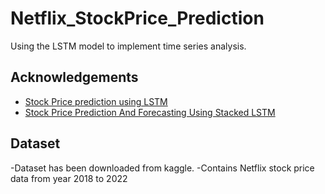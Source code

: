 
# Netflix_StockPrice_Prediction

Using the LSTM model to implement time series analysis.
## Acknowledgements

 - [Stock Price prediction using LSTM](https://youtu.be/YDf73crxP74?feature=shared)
 - [Stock Price Prediction And Forecasting Using Stacked LSTM](https://www.youtube.com/live/Nkp7t3nTdc0?feature=shared)
 


## Dataset
-Dataset has been downloaded from kaggle.
-Contains Netflix stock price data from year 2018 to 2022
